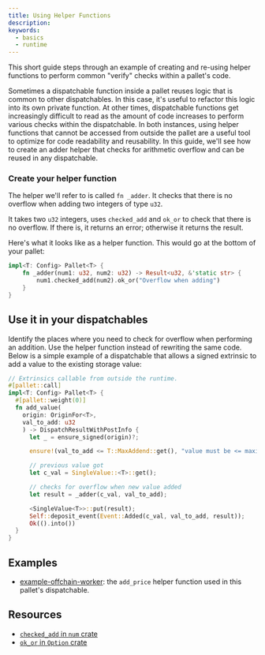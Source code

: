 ```yaml
---
title: Using Helper Functions
description:
keywords:
  - basics
  - runtime
---
```


This short guide steps through an example of creating and re-using helper functions to perform common "verify" checks within a pallet's code.
  
Sometimes a dispatchable function inside a pallet reuses logic that is common to other dispatchables.
In this case, it's useful to refactor this logic into its own private function.
At other times, dispatchable functions get increasingly difficult to read as the amount of code increases to perform various checks within the dispatchable. 
In both instances, using helper functions that cannot be accessed from outside the pallet are a useful tool to optimize for code readability and reusability.
In this guide, we'll see how to create an adder helper that checks for arithmetic overflow and can be reused in any dispatchable.

### Create your helper function

The helper we'll refer to is called `fn _adder`.
It checks that there is no overflow when adding two integers of type `u32`.

It takes two `u32` integers, uses `checked_add` and `ok_or` to check that there is no overflow.
If there is, it returns an error; otherwise it returns the result.

Here's what it looks like as a helper function.
This would go at the bottom of your pallet:

```rust
impl<T: Config> Pallet<T> {
    fn _adder(num1: u32, num2: u32) -> Result<u32, &'static str> {
        num1.checked_add(num2).ok_or("Overflow when adding")
    }
}
```

## Use it in your dispatchables

Identify the places where you need to check for overflow when performing an addition.
Use the helper function instead of rewriting the same code.
Below is a simple example of a dispatchable that allows a signed extrinsic to add a value to the existing storage value:

```rust
// Extrinsics callable from outside the runtime.
#[pallet::call]
impl<T: Config> Pallet<T> {
  #[pallet::weight(0)]
  fn add_value(
    origin: OriginFor<T>,
    val_to_add: u32
    ) -> DispatchResultWithPostInfo {
      let _ = ensure_signed(origin)?;

      ensure!(val_to_add <= T::MaxAddend::get(), "value must be <= maximum add amount constant");

      // previous value got
      let c_val = SingleValue::<T>::get();

      // checks for overflow when new value added
      let result = _adder(c_val, val_to_add);

      <SingleValue<T>>::put(result);
      Self::deposit_event(Event::Added(c_val, val_to_add, result));
      Ok(().into())
  }
}
```

## Examples

- [example-offchain-worker](https://github.com/paritytech/substrate/blob/master/frame/examples/offchain-worker/src/lib.rs): the `add_price` helper function used in this pallet's dispatchable.

## Resources

- [`checked_add` in `num` crate](https://docs.rs/num/0.4.0/num/traits/trait.CheckedAdd.html)
- [`ok_or` in `Option` crate](https://doc.rust-lang.org/std/option/enum.Option.html#method.ok_or)

